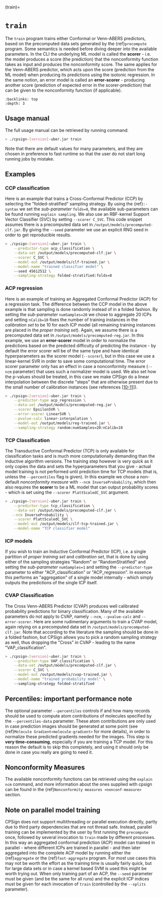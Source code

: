 

(train)=

# `train`

The `train` program trains either Conformal or Venn-ABERS predictors, based on the precomputed data sets generated by the {ref}`precompute` program. Some semantics is needed before diving deeper into the available parameters. In the CLI the underlying ML model is called the **scorer** - i.e. the model produces a score (the prediction) that the nonconformity function takes as input and produces the nonconformity score. The same applies for the Venn-ABERS predictor, which acts upon the score (prediction from the ML model) when producing its predictions using the isotonic regression. In the same notion, an error model is called an **error-scorer** - producing another score (prediction of expected error in the scorer-prediction) that can be given to the nonconformity function (if applicable). 

```{contents} Table of Contents
:backlinks: top
:depth: 3
```

## Usage manual

The full usage manual can be retrieved by running command:

```bash
> ./cpsign-[version]-uber.jar train
```

Note that there are default values for many parameters, and they are chosen in preference to fast runtime so that the user do not start long running jobs by mistake. 

## Examples

### CCP classification

Here is an example that trains a Cross-Conformal Predictor (CCP) by selecting the "folded-stratified" sampling strategy. By using the {ref}`:-syntax` we set the *sub-parameter* `folds=8`, the available sub-parameters can be found running `explain sampling`. We also use an RBF-kernel Support Vector Classifier (SVC) by setting `--scorer C_SVC`. This code snippet assumes there is a precomputed data set in `/output/models/precomputed-clf.jar`. By giving the `--seed` parameter we use an explicit RNG seed in order to get reproducible results.

```bash
> ./cpsign-[version]-uber.jar train \
	--predictor-type acp_classification \
	--data-set /output/models/precomputed-clf.jar \
	--scorer C_SVC \
	--model-out /output/models/clf-trained.jar \
	--model-name "trained classifier model" \ 
	--seed 45612512 \
	--sampling-strategy folded-stratified:folds=8
```

### ACP regression

Here is an example of training an Aggregated Conformal Predictor (ACP) for a regression task. The difference between the CCP model in the above example is that sampling is done randomly instead of in a folded fashion. By setting the *sub-parameter* `numSamples=20` we chose to aggregate 20 ICPs and setting `nCalib=10` fixes the number of training instances in the *calibration set* to be 10 for each ICP model (all remaining training instances are placed in the *proper training set*). Again, we assume there is a precomputed data set in `/output/models/precomputed-reg.jar`. In this example, we use an **error-scorer** model in order to normalize the predictions based on the predicted difficulty of predicting the instance - by default the error scorer will be of the same type and have identical hyperparameters as the scorer model (`--scorer`), but in this case we use a linear-kernel SVR in order to save some computational time. The error scorer parameter only has an effect in case a nonconformity measure (`--ncm` parameter) that uses such a normalizer model is used. We also set how the p-values should be treated, in this case we make CPSign do a linear interpolation between the discrete "steps" that are otherwise present due to the small number of calibration instances (see references [[10-11]](refs)).

```bash
> ./cpsign-[version]-uber.jar train \
	--predictor-type acp_regression \
	--data-set /output/models/precomputed-reg.jar \
	--scorer EpsilonSVR \
	--error-scorer LinearSVR \
	--pvalue-calc linear-interpolation \
	--model-out /output/models/reg-trained.jar \
	--sampling-strategy random:numSamples=20:nCalib=10
```

### TCP Classification 

The Transductive Conformal Predictor (TCP) is only available for classification tasks and is much more computationally demanding than the inductive algorithm versions. The training step however is very quick as it only copies the data and sets the hyperparameters that you give - actual model training is not performed until prediction time for TCP models (that is, unless the `--percentiles` flag is given). In this example we chose a non-default *nonconformity measure* with `--ncm InverseProbability`, which then also requires the **scorer** to be a ML model that can output probability scores - which is set using the `--scorer PlattScaledC_SVC` argument.

```bash
> ./cpsign-[version]-uber.jar train \
	--predictor-type tcp_classification \
	--data-set /output/models/precomputed-clf.jar \
   --ncm InverseProbability \
	--scorer PlattScaledC_SVC \
	--model-out /output/models/clf-tcp-trained.jar \
	--model-name "TCP classifier model" 

```

### ICP models

If you wish to train an Inductive Conformal Predictor (ICP), i.e. a single partition of *proper training set* and *calibration set*, that is done by using either of the sampling strategies "Random" or "RandomStratified" and setting the *sub-parameter* `numSamples=1` and setting the `--predictor-type` parameter to either "ACP_classification" or "ACP_regression". In essence this performs an "aggregation" of a single model internally - which simply outputs the predictions of the single ICP itself.

### CVAP Classification 

The Cross Venn-ABERS Predictor (CVAP) produces well calibrated probability predictions for binary classification. Many of the available parameters do not apply to CVAP, namely `--ncm`, `--pvalue-calc` and `--error-scorer`. Here are some rudimentary arguments to train a CVAP model, again relying on a precomputed data set in `/output/models/precomputed-clf.jar`. Note that according to the literature the sampling should be done in a folded fashion, but CPSign allows you to pick a random sampling strategy as well, thus dropping the "Cross" in CVAP - leading to the name "VAP_classification".

```bash
> ./cpsign-[version]-uber.jar train \
	--predictor-type VAP_classification \
	--data-set /output/models/precomputed-clf.jar \
	--scorer C_SVC \
	--model-out /output/models/cvap-trained.jar \
	--model-name "trained probability model" \ 
	--sampling-strategy folded-stratified
```


## Percentiles: important performance note

The optional parameter `--percentiles` controls if and how many records should be used to compute atom contributions of molecules specified by the `--percentiles-data` parameter. These atom contributions are only used in case prediction images should be generated at some point (see {ref}`Molecule Gradient<molecule-gradient>` for more details), in order to normalize these predicted gradients needed for the images. This step is **very time-consuming**, especially if you are training a TCP model. For this reason the default is to skip this completely, and using it should only be done in case you really are going to need it.


## Nonconformity Measures

The available nonconformity functions can be retrieved using the `explain ncm` command, and more information about the ones supplied with cpsign can be found in the {ref}`Nonconformity measures <nonconf-measure>` section.


## Note on parallel model training 

CPSign does not support multithreading or parallel execution directly, partly due to third party dependencies that are not thread safe. Instead, parallel training can be implemented by the user by first running the `precompute` once, followed by several invocation to `train` made by different processes. In this way an aggregated conformal prediction (ACP) model can trained in parallel - where different ICPs are trained in parallel - and then later aggregated into the complete ACP model by running either the {ref}`aggregate` or the {ref}`fast-aggregate` program. For most use cases this may not be worth the effort as the training time is usually fairly quick, but for large data sets or in case a kernel based SVM is used this might be worth trying out. When only training part of an ACP, the `--seed` parameter must be given (and be the same for all runs) and the explicit ICP indices must be given for each invocation of `train` (controlled by the `--splits` parameter).